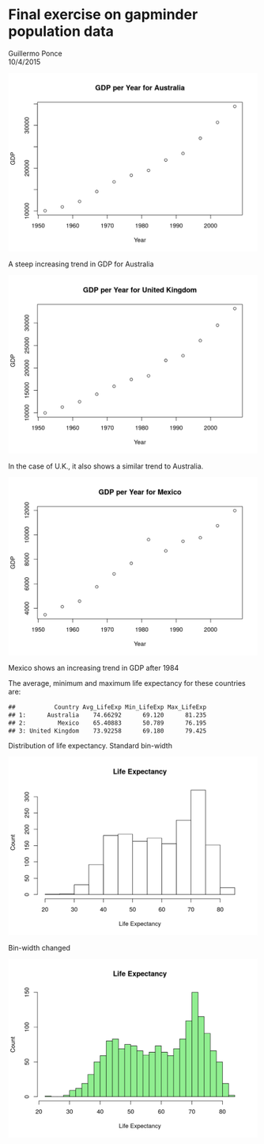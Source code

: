# Final exercise on gapminder population data
Guillermo Ponce  
10/4/2015  



![](FinalExer_files/figure-html/unnamed-chunk-2-1.png) 

A steep increasing trend in GDP for Australia

![](FinalExer_files/figure-html/unnamed-chunk-3-1.png) 

In the case of U.K., it also shows a similar trend to Australia.

![](FinalExer_files/figure-html/unnamed-chunk-4-1.png) 

Mexico shows an increasing trend in GDP after 1984


The average, minimum and maximum life expectancy for these countries are:


```
##           Country Avg_LifeExp Min_LifeExp Max_LifeExp
## 1:      Australia    74.66292      69.120      81.235
## 2:         Mexico    65.40883      50.789      76.195
## 3: United Kingdom    73.92258      69.180      79.425
```

Distribution of life expectancy.
Standard bin-width

![](FinalExer_files/figure-html/unnamed-chunk-6-1.png) 

Bin-width changed

![](FinalExer_files/figure-html/unnamed-chunk-7-1.png) 
